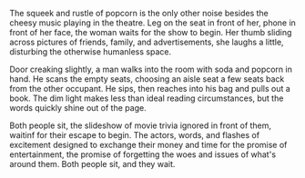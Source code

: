 The squeek and rustle of popcorn is the only other noise besides the
cheesy music playing in the theatre. Leg on the seat in front of her,
phone in front of her face, the woman waits for the show to begin. Her
thumb sliding across pictures of friends, family, and advertisements,
she laughs a little, disturbing the otherwise humanless space. 

Door creaking slightly, a man walks into the room with soda and popcorn
in hand. He scans the empty seats, choosing an aisle seat a few seats
back from the other occupant. He sips, then reaches into his bag and
pulls out a book. The dim light makes less than ideal reading
circumstances, but the words quickly shine out of the page.  

Both people sit, the slideshow of movie trivia ignored in front of them,
waitinf for their escape to begin. The actors, words, and flashes of
excitement designed to exchange their money and time for the promise of
entertainment, the promise of forgetting the woes and issues of what's
around them. Both people sit, and they wait. 
